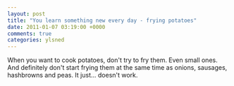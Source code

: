 ```yaml
---
layout: post
title: "You learn something new every day - frying potatoes"
date: 2011-01-07 03:19:00 +0000
comments: true
categories: ylsned
---
```


When you want to cook potatoes, don't try to fry them. Even small ones. And definitely don't start frying them at the same time as onions, sausages, hashbrowns and peas. It just... doesn't work.